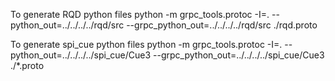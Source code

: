 

To generate RQD python files
python -m grpc_tools.protoc -I=. --python_out=../../../../rqd/src --grpc_python_out=../../../../rqd/src ./rqd.proto


To generate spi_cue python files
python -m grpc_tools.protoc -I=. --python_out=../../../../spi_cue/Cue3 --grpc_python_out=../../../../spi_cue/Cue3 ./*.proto

